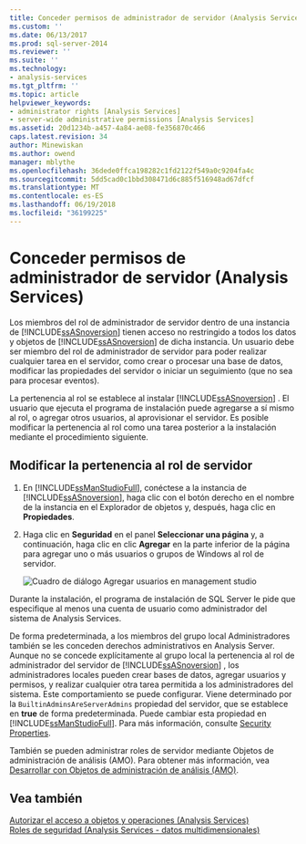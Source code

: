 ```yaml
---
title: Conceder permisos de administrador de servidor (Analysis Services) | Documentos de Microsoft
ms.custom: ''
ms.date: 06/13/2017
ms.prod: sql-server-2014
ms.reviewer: ''
ms.suite: ''
ms.technology:
- analysis-services
ms.tgt_pltfrm: ''
ms.topic: article
helpviewer_keywords:
- administrator rights [Analysis Services]
- server-wide administrative permissions [Analysis Services]
ms.assetid: 20d1234b-a457-4a84-ae08-fe356870c466
caps.latest.revision: 34
author: Minewiskan
ms.author: owend
manager: mblythe
ms.openlocfilehash: 36dede0ffca198282c1fd2122f549a0c9204fa4c
ms.sourcegitcommit: 5dd5cad0c1bbd308471d6c885f516948ad67dfcf
ms.translationtype: MT
ms.contentlocale: es-ES
ms.lasthandoff: 06/19/2018
ms.locfileid: "36199225"
---
```

# <a name="grant-server-administrator-permissions-analysis-services"></a>Conceder permisos de administrador de servidor (Analysis Services)
  Los miembros del rol de administrador de servidor dentro de una instancia de [!INCLUDE[ssASnoversion](../../includes/ssasnoversion-md.md)] tienen acceso no restringido a todos los datos y objetos de [!INCLUDE[ssASnoversion](../../includes/ssasnoversion-md.md)] de dicha instancia. Un usuario debe ser miembro del rol de administrador de servidor para poder realizar cualquier tarea en el servidor, como crear o procesar una base de datos, modificar las propiedades del servidor o iniciar un seguimiento (que no sea para procesar eventos).  
  
 La pertenencia al rol se establece al instalar [!INCLUDE[ssASnoversion](../../includes/ssasnoversion-md.md)] . El usuario que ejecuta el programa de instalación puede agregarse a sí mismo al rol, o agregar otros usuarios, al aprovisionar el servidor. Es posible modificar la pertenencia al rol como una tarea posterior a la instalación mediante el procedimiento siguiente.  
  
## <a name="modify-server-role-membership"></a>Modificar la pertenencia al rol de servidor  
  
1.  En [!INCLUDE[ssManStudioFull](../../includes/ssmanstudiofull-md.md)], conéctese a la instancia de [!INCLUDE[ssASnoversion](../../includes/ssasnoversion-md.md)], haga clic con el botón derecho en el nombre de la instancia en el Explorador de objetos y, después, haga clic en **Propiedades**.  
  
2.  Haga clic en **Seguridad** en el panel **Seleccionar una página** y, a continuación, haga clic en clic **Agregar** en la parte inferior de la página para agregar uno o más usuarios o grupos de Windows al rol de servidor.  
  
     ![Cuadro de diálogo Agregar usuarios en management studio](../media/ssas-serveradminadd.png "cuadro de diálogo Agregar usuarios en management studio")  
  
 Durante la instalación, el programa de instalación de SQL Server le pide que especifique al menos una cuenta de usuario como administrador del sistema de Analysis Services.  
  
 De forma predeterminada, a los miembros del grupo local Administradores también se les conceden derechos administrativos en Analysis Server. Aunque no se concede explícitamente al grupo local la pertenencia al rol de administrador del servidor de [!INCLUDE[ssASnoversion](../../includes/ssasnoversion-md.md)] , los administradores locales pueden crear bases de datos, agregar usuarios y permisos, y realizar cualquier otra tarea permitida a los administradores del sistema. Este comportamiento se puede configurar. Viene determinado por la `BuiltinAdminsAreServerAdmins` propiedad del servidor, que se establece en **true** de forma predeterminada. Puede cambiar esta propiedad en [!INCLUDE[ssManStudioFull](../../includes/ssmanstudiofull-md.md)]. Para más información, consulte [Security Properties](../server-properties/security-properties.md).  
  
 También se pueden administrar roles de servidor mediante Objetos de administración de análisis (AMO). Para obtener más información, vea [Desarrollar con Objetos de administración de análisis &#40;AMO&#41;](../multidimensional-models/analysis-management-objects/developing-with-analysis-management-objects-amo.md).  
  
## <a name="see-also"></a>Vea también  
 [Autorizar el acceso a objetos y operaciones &#40;Analysis Services&#41;](../multidimensional-models/authorizing-access-to-objects-and-operations-analysis-services.md)   
 [Roles de seguridad &#40;Analysis Services - datos multidimensionales&#41;](../multidimensional-models/olap-logical/security-roles-analysis-services-multidimensional-data.md)  
  
  